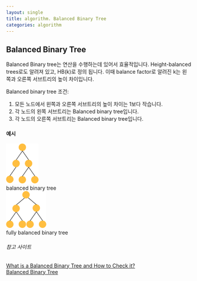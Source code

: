 ```yaml
---
layout: single
title: algorithm. Balanced Binary Tree
categories: algorithm
---
```


## Balanced Binary Tree
Balanced Binary tree는 연산을 수행하는데 있어서 효율적입니다. Height-balanced trees로도 알려져 있고, HB(k)로 정의 됩니다. 이때 balance factor로 알려진 k는 왼쪽과 오른쪽 서브트리의 높이 차이입니다.

Balanced binary tree 조건:

1. 모든 노드에서 왼쪽과 오른쪽 서브트리의 높이 차이는 1보다 작습니다.
2. 각 노드의 왼쪽 서브트리는 Balanced binary tree입니다.
3. 각 노드의 오른쪽 서브트리는 Balanced binary tree입니다.

#### 예시

![balanced](../assets/image/balanced1.png)  
balanced binary tree  
![fullybalanced](../assets/image/fullybalanced.png)  
fully balanced binary tree

###### 참고 사이트
[What is a Balanced Binary Tree and How to Check it?](https://www.digitalocean.com/community/tutorials/balanced-binary-tree-check)  
[Balanced Binary Tree](https://velog.io/@corone_hi/48.-Balanced-Binary-Tree)  
